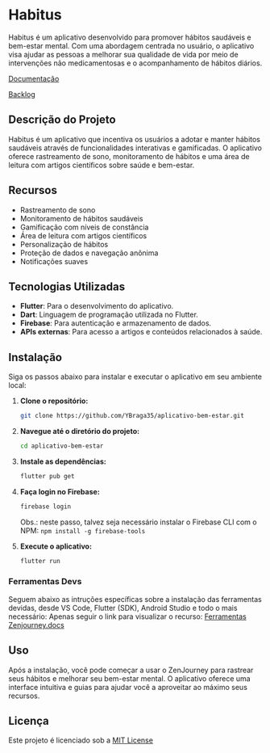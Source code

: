 # Habitus

Habitus é um aplicativo desenvolvido para promover hábitos saudáveis e bem-estar mental. Com uma abordagem centrada no usuário, o aplicativo visa ajudar as pessoas a melhorar sua qualidade de vida por meio de intervenções não medicamentosas e o acompanhamento de hábitos diários.

[Documentação](https://drive.google.com/drive/u/1/folders/1zNEkovTotpOTCbXDP7hu1cJY1p52Uf2O)

[Backlog](https://github.com/users/YBraga35/projects/1/views/1)

## Descrição do Projeto

Habitus é um aplicativo que incentiva os usuários a adotar e manter hábitos saudáveis através de funcionalidades interativas e gamificadas. O aplicativo oferece rastreamento de sono, monitoramento de hábitos e uma área de leitura com artigos científicos sobre saúde e bem-estar. 

## Recursos

- Rastreamento de sono
- Monitoramento de hábitos saudáveis
- Gamificação com níveis de constância
- Área de leitura com artigos científicos
- Personalização de hábitos
- Proteção de dados e navegação anônima
- Notificações suaves

## Tecnologias Utilizadas

- **Flutter**: Para o desenvolvimento do aplicativo.
- **Dart**: Linguagem de programação utilizada no Flutter.
- **Firebase**: Para autenticação e armazenamento de dados.
- **APIs externas**: Para acesso a artigos e conteúdos relacionados à saúde.

## Instalação

Siga os passos abaixo para instalar e executar o aplicativo em seu ambiente local:

1. **Clone o repositório:**
   ```bash
   git clone https://github.com/YBraga35/aplicativo-bem-estar.git
   ```

2. **Navegue até o diretório do projeto:**
   ```bash
   cd aplicativo-bem-estar
   ```

3. **Instale as dependências:**
   ```bash
   flutter pub get
   ```
4. **Faça login no Firebase:**
   ```bash
   firebase login
   ```

   Obs.: neste passo, talvez seja necessário instalar o Firebase CLI com o NPM:
   `npm install -g firebase-tools`

5. **Execute o aplicativo:**
   ```bash
   flutter run
   ```

### Ferramentas Devs

Seguem abaixo as intruções específicas sobre a instalação das ferramentas devidas, desde VS Code, Flutter (SDK), Android Studio e todo o mais necessário:
Apenas seguir o link para visualizar o recurso:
[Ferramentas Zenjourney.docs](https://docs.google.com/presentation/d/178lnvPqWfYygxgik9JA90xXOM3qPyLUQG8NSBTUw1iw/edit?usp=sharing)

## Uso

Após a instalação, você pode começar a usar o ZenJourney para rastrear seus hábitos e melhorar seu bem-estar mental. O aplicativo oferece uma interface intuitiva e guias para ajudar você a aproveitar ao máximo seus recursos.

## Licença

Este projeto é licenciado sob a [MIT License](LICENSE)

